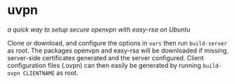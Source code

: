 # uvpn
*a quick way to setup secure openvpn with easy-rsa on Ubuntu*

Clone or download, and configure the options in `vars` then run `build-server` 
as root. The packages openvpn and easy-rsa will be downloaded if missing, 
server-side certificates generated and the server configured. 
Client configuration files (.ovpn) can then easily be generated by running 
`build-ovpn CLIENTNAME` as root.
